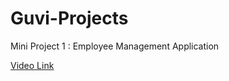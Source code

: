 # Guvi-Projects

Mini Project 1 : Employee Management Application

[Video Link](https://drive.google.com/file/d/1A3ri2srAgN32mPZ5bB1zk1zKqYIReJd4/view?usp=sharing)
